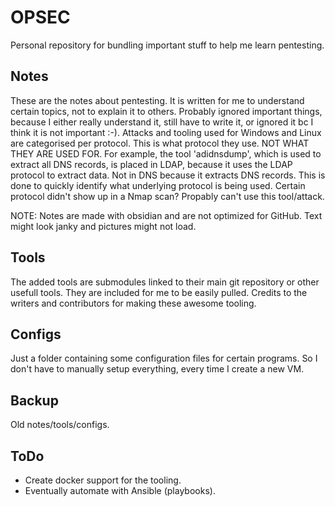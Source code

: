 # OPSEC
Personal repository for bundling important stuff to help me learn pentesting.

## Notes
These are the notes about pentesting. It is written for me to understand certain topics, not to explain it to others. Probably ignored important things, because I either really understand it, still have to write it, or ignored it bc I think it is not important :-). Attacks and tooling used for Windows and Linux are categorised per protocol. This is what protocol they use. NOT WHAT THEY ARE USED FOR. For example, the tool 'adidnsdump', which is used to extract all DNS records, is placed in LDAP, because it uses the LDAP protocol to extract data. Not in DNS because it extracts DNS records. This is done to quickly identify what underlying protocol is being used. Certain protocol didn't show up in a Nmap scan? Propably can't use this tool/attack.

NOTE: Notes are made with obsidian and are not optimized for GitHub. Text might look janky and pictures might not load.

## Tools
The added tools are submodules linked to their main git repository or other usefull tools. They are included for me to be easily pulled. Credits to the writers and contributors for making these awesome tooling.

## Configs
Just a folder containing some configuration files for certain programs. So I don't have to manually setup everything, every time I create a new VM.

## Backup
Old notes/tools/configs.

## ToDo
* Create docker support for the tooling.
* Eventually automate with Ansible (playbooks).
